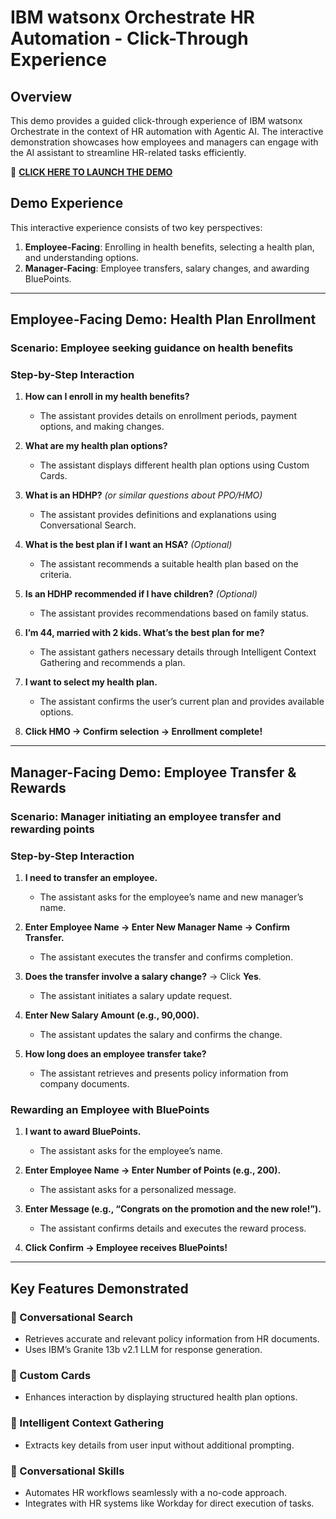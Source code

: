# IBM watsonx Orchestrate HR Automation - Click-Through Experience

## Overview
This demo provides a guided click-through experience of IBM watsonx Orchestrate in the context of HR automation with Agentic AI. The interactive demonstration showcases how employees and managers can engage with the AI assistant to streamline HR-related tasks efficiently.

🚀 [**CLICK HERE TO LAUNCH THE DEMO**](https://cloud-object-storage-cos-static-web-hosting-9uc.s3.us-east.cloud-object-storage.appdomain.cloud/index.html)

## Demo Experience
This interactive experience consists of two key perspectives:
1. **Employee-Facing**: Enrolling in health benefits, selecting a health plan, and understanding options.
2. **Manager-Facing**: Employee transfers, salary changes, and awarding BluePoints.

---

## Employee-Facing Demo: Health Plan Enrollment
### Scenario: Employee seeking guidance on health benefits

### **Step-by-Step Interaction**
1. **How can I enroll in my health benefits?**
   - The assistant provides details on enrollment periods, payment options, and making changes.

2. **What are my health plan options?**
   - The assistant displays different health plan options using Custom Cards.

3. **What is an HDHP?** *(or similar questions about PPO/HMO)*
   - The assistant provides definitions and explanations using Conversational Search.

4. **What is the best plan if I want an HSA?** *(Optional)*
   - The assistant recommends a suitable health plan based on the criteria.

5. **Is an HDHP recommended if I have children?** *(Optional)*
   - The assistant provides recommendations based on family status.

6. **I’m 44, married with 2 kids. What’s the best plan for me?**
   - The assistant gathers necessary details through Intelligent Context Gathering and recommends a plan.

7. **I want to select my health plan.**
   - The assistant confirms the user’s current plan and provides available options.

8. **Click HMO → Confirm selection → Enrollment complete!**

---

## Manager-Facing Demo: Employee Transfer & Rewards
### Scenario: Manager initiating an employee transfer and rewarding points

### **Step-by-Step Interaction**
1. **I need to transfer an employee.**
   - The assistant asks for the employee’s name and new manager’s name.

2. **Enter Employee Name → Enter New Manager Name → Confirm Transfer.**
   - The assistant executes the transfer and confirms completion.

3. **Does the transfer involve a salary change?** → Click **Yes**.
   - The assistant initiates a salary update request.

4. **Enter New Salary Amount (e.g., 90,000).**
   - The assistant updates the salary and confirms the change.

5. **How long does an employee transfer take?**
   - The assistant retrieves and presents policy information from company documents.

### **Rewarding an Employee with BluePoints**
1. **I want to award BluePoints.**
   - The assistant asks for the employee’s name.

2. **Enter Employee Name → Enter Number of Points (e.g., 200).**
   - The assistant asks for a personalized message.

3. **Enter Message (e.g., “Congrats on the promotion and the new role!”).**
   - The assistant confirms details and executes the reward process.

4. **Click Confirm → Employee receives BluePoints!**

---

## Key Features Demonstrated
### 🔹 Conversational Search
- Retrieves accurate and relevant policy information from HR documents.
- Uses IBM’s Granite 13b v2.1 LLM for response generation.

### 🔹 Custom Cards
- Enhances interaction by displaying structured health plan options.

### 🔹 Intelligent Context Gathering
- Extracts key details from user input without additional prompting.

### 🔹 Conversational Skills
- Automates HR workflows seamlessly with a no-code approach.
- Integrates with HR systems like Workday for direct execution of tasks.
